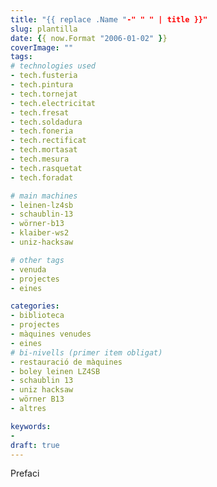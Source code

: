 ```yaml
---
title: "{{ replace .Name "-" " " | title }}"
slug: plantilla
date: {{ now.Format "2006-01-02" }}
coverImage: ""
tags:
# technologies used
- tech.fusteria
- tech.pintura
- tech.tornejat
- tech.electricitat
- tech.fresat
- tech.soldadura
- tech.foneria
- tech.rectificat
- tech.mortasat
- tech.mesura
- tech.rasquetat
- tech.foradat

# main machines
- leinen-lz4sb
- schaublin-13
- wörner-b13
- klaiber-ws2
- uniz-hacksaw

# other tags
- venuda
- projectes
- eines

categories:
- biblioteca
- projectes
- màquines venudes
- eines
# bi-nivells (primer item obligat)
- restauració de màquines
- boley leinen LZ4SB
- schaublin 13
- uniz hacksaw
- wörner B13
- altres

keywords:
-
draft: true
---
```


Prefaci

<!--more-->



<!--
{{< figure src="original.jpg" loading="lazy">}}

{{< youtube k38Vl8QqrZE >}}
-->

